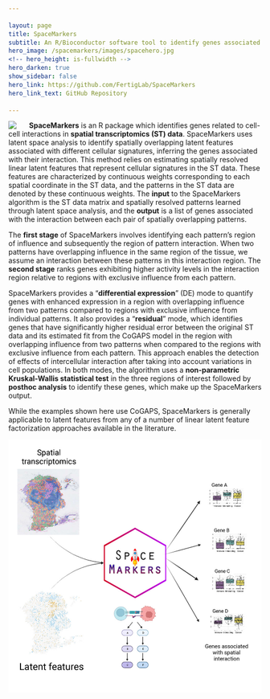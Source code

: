 ```yaml
---

layout: page
title: SpaceMarkers
subtitle: An R/Bioconductor software tool to identify genes associated with latent space interactions in spatial transcriptomics.
hero_image: /spacemarkers/images/spacehero.jpg
<!-- hero_height: is-fullwidth -->
hero_darken: true
show_sidebar: false
hero_link: https://github.com/FertigLab/SpaceMarkers
hero_link_text: GitHub Repository

---
```


<img src="/spacemarkers/images/SpaceMarkersHexWhite250.png" align="left" style="margin: 0px 25px 0px 0px;" />**SpaceMarkers** is an R package which identifies genes related to cell-cell interactions in **spatial transcriptomics (ST) data**. SpaceMarkers uses latent space analysis to identify spatially overlapping latent features associated with different cellular signatures, inferring the genes associated with their interaction. This method relies on estimating spatially resolved linear latent features that represent cellular signatures in the ST data. These features are characterized by continuous weights corresponding to each spatial coordinate in the ST data, and the patterns in the ST data are denoted by these continuous weights. The **input** to the SpaceMarkers algorithm is the ST data matrix and spatially resolved patterns learned through latent space analysis, and the **output** is a list of genes associated with the interaction between each pair of spatially overlapping patterns.

The **first stage** of SpaceMarkers involves identifying each pattern’s region of influence and subsequently the region of pattern interaction. When two patterns have overlapping influence in the same region of the tissue, we assume an interaction between these patterns in this interaction region. The **second stage** ranks genes exhibiting higher activity levels in the interaction region relative to regions with exclusive influence from each pattern.

SpaceMarkers provides a “**differential expression**” (DE) mode to quantify genes with enhanced expression in a region with overlapping influence from two patterns compared to regions with exclusive influence from individual patterns. It also provides a “**residual**” mode, which identifies genes that have significantly higher residual error between the original ST data and its estimated fit from the CoGAPS model in the region with overlapping influence from two patterns when compared to the regions with exclusive influence from each pattern. This approach enables the detection of effects of intercellular interaction after taking into account variations in cell populations. In both modes, the algorithm uses a **non-parametric Kruskal-Wallis statistical test** in the three regions of interest followed by **posthoc analysis** to identify these genes, which make up the SpaceMarkers output.

While the examples shown here use CoGAPS, SpaceMarkers is generally applicable to latent features from any of a number of linear latent feature factorization approaches available in the literature.

![fx1_lrg.jpg](/images/fx1_lrg.jpg)
